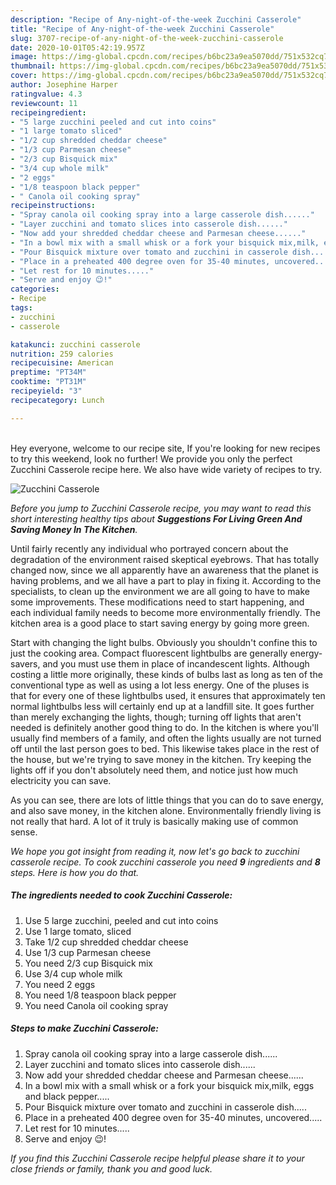 ```yaml
---
description: "Recipe of Any-night-of-the-week Zucchini Casserole"
title: "Recipe of Any-night-of-the-week Zucchini Casserole"
slug: 3707-recipe-of-any-night-of-the-week-zucchini-casserole
date: 2020-10-01T05:42:19.957Z
image: https://img-global.cpcdn.com/recipes/b6bc23a9ea5070dd/751x532cq70/zucchini-casserole-recipe-main-photo.jpg
thumbnail: https://img-global.cpcdn.com/recipes/b6bc23a9ea5070dd/751x532cq70/zucchini-casserole-recipe-main-photo.jpg
cover: https://img-global.cpcdn.com/recipes/b6bc23a9ea5070dd/751x532cq70/zucchini-casserole-recipe-main-photo.jpg
author: Josephine Harper
ratingvalue: 4.3
reviewcount: 11
recipeingredient:
- "5 large zucchini peeled and cut into coins"
- "1 large tomato sliced"
- "1/2 cup shredded cheddar cheese"
- "1/3 cup Parmesan cheese"
- "2/3 cup Bisquick mix"
- "3/4 cup whole milk"
- "2 eggs"
- "1/8 teaspoon black pepper"
- " Canola oil cooking spray"
recipeinstructions:
- "Spray canola oil cooking spray into a large casserole dish......"
- "Layer zucchini and tomato slices into casserole dish......"
- "Now add your shredded cheddar cheese and Parmesan cheese......"
- "In a bowl mix with a small whisk or a fork your bisquick mix,milk, eggs and black pepper....."
- "Pour Bisquick mixture over tomato and zucchini in casserole dish....."
- "Place in a preheated 400 degree oven for 35-40 minutes, uncovered....."
- "Let rest for 10 minutes....."
- "Serve and enjoy 😉!"
categories:
- Recipe
tags:
- zucchini
- casserole

katakunci: zucchini casserole 
nutrition: 259 calories
recipecuisine: American
preptime: "PT34M"
cooktime: "PT31M"
recipeyield: "3"
recipecategory: Lunch

---
```

<br>
Hey everyone, welcome to our recipe site, If you're looking for new recipes to try this weekend, look no further! We provide you only the perfect Zucchini Casserole recipe here. We also have wide variety of recipes to try.
<br>


![Zucchini Casserole](https://img-global.cpcdn.com/recipes/b6bc23a9ea5070dd/751x532cq70/zucchini-casserole-recipe-main-photo.jpg)

<i>Before you jump to Zucchini Casserole recipe, you may want to read this short interesting healthy tips about 
<strong>Suggestions For Living Green And Saving Money In The Kitchen</strong>.</i>
</br>

Until fairly recently any individual who portrayed concern about the degradation of the environment raised skeptical eyebrows. That has totally changed now, since we all apparently have an awareness that the planet is having problems, and we all have a part to play in fixing it. According to the specialists, to clean up the environment we are all going to have to make some improvements. These modifications need to start happening, and each individual family needs to become more environmentally friendly. The kitchen area is a good place to start saving energy by going more green.

Start with changing the light bulbs. Obviously you shouldn't confine this to just the cooking area. Compact fluorescent lightbulbs are generally energy-savers, and you must use them in place of incandescent lights. Although costing a little more originally, these kinds of bulbs last as long as ten of the conventional type as well as using a lot less energy. One of the pluses is that for every one of these lightbulbs used, it ensures that approximately ten normal lightbulbs less will certainly end up at a landfill site. It goes further than merely exchanging the lights, though; turning off lights that aren't needed is definitely another good thing to do. In the kitchen is where you'll usually find members of a family, and often the lights usually are not turned off until the last person goes to bed. This likewise takes place in the rest of the house, but we're trying to save money in the kitchen. Try keeping the lights off if you don't absolutely need them, and notice just how much electricity you can save.

As you can see, there are lots of little things that you can do to save energy, and also save money, in the kitchen alone. Environmentally friendly living is not really that hard. A lot of it truly is basically making use of common sense.


<i>We hope you got insight from reading it, now let's go back to zucchini casserole recipe. To cook zucchini casserole you need <strong>9</strong> ingredients and <strong>8</strong> steps. Here is how you do that.
</i>

##### The ingredients needed to cook Zucchini Casserole:

1. Use 5 large zucchini, peeled and cut into coins
1. Use 1 large tomato, sliced
1. Take 1/2 cup shredded cheddar cheese
1. Use 1/3 cup Parmesan cheese
1. You need 2/3 cup Bisquick mix
1. Use 3/4 cup whole milk
1. You need 2 eggs
1. You need 1/8 teaspoon black pepper
1. You need  Canola oil cooking spray


##### Steps to make Zucchini Casserole:

1. Spray canola oil cooking spray into a large casserole dish......
1. Layer zucchini and tomato slices into casserole dish......
1. Now add your shredded cheddar cheese and Parmesan cheese......
1. In a bowl mix with a small whisk or a fork your bisquick mix,milk, eggs and black pepper.....
1. Pour Bisquick mixture over tomato and zucchini in casserole dish.....
1. Place in a preheated 400 degree oven for 35-40 minutes, uncovered.....
1. Let rest for 10 minutes.....
1. Serve and enjoy 😉!


<i>If you find this Zucchini Casserole recipe helpful please share it to your close friends or family, thank you and good luck.</i>
